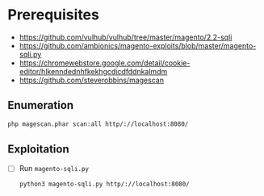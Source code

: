 # Prerequisites

- https://github.com/vulhub/vulhub/tree/master/magento/2.2-sqli
- https://github.com/ambionics/magento-exploits/blob/master/magento-sqli.py
- https://chromewebstore.google.com/detail/cookie-editor/hlkenndednhfkekhgcdicdfddnkalmdm
- https://github.com/steverobbins/magescan

## Enumeration

```bash
php magescan.phar scan:all http/://localhost:8080/
```

## Exploitation

- [ ] Run `magento-sqli.py`
  ```bash
  python3 magento-sqli.py http/://localhost:8080/
  ```
